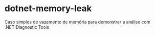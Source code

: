 # dotnet-memory-leak
Caso simples de vazamento de memória para demonstrar a análise com .NET Diagnostic Tools
